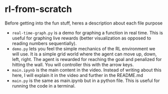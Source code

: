 # rl-from-scratch

Before getting into the fun stuff, heres a description about each file purpose
- `real-time-graph.py` is a demo for graphing a function in real time. This is useful for graphing live rewards (better visualization as opposed to reading numbers sequentially).
- `demo.py` lets you feel the simple mechanics of the RL environment we will use. It is a simple grid world where the agent can move up, down, left, right. The agent is rewarded for reaching the goal and penalized for hitting the wall. You will controller this with the arrow keys.
- `main.ipynb` is the main content in the video. Instead of writing about this here, I will explain it in the video and further in the README.md
- `main.py` is the same as main.ipynb but in a python file. This is useful for running the code in a terminal.